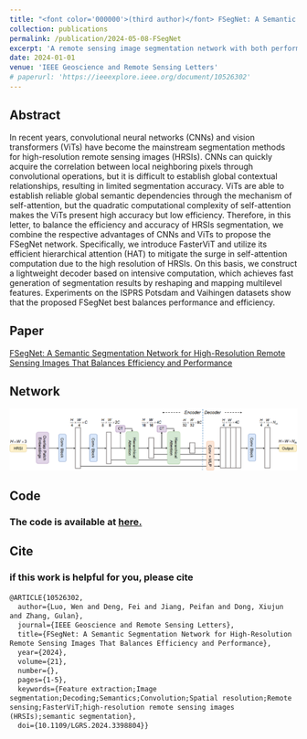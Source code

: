 ```yaml
---
title: "<font color='000000'>(third author)</font> FSegNet: A Semantic Segmentation Network for High-Resolution Remote Sensing Images That Balances Efficiency and Performance"
collection: publications
permalink: /publication/2024-05-08-FSegNet
excerpt: 'A remote sensing image segmentation network with both performance and efficiency.'
date: 2024-01-01
venue: 'IEEE Geoscience and Remote Sensing Letters'
# paperurl: 'https://ieeexplore.ieee.org/document/10526302'
---
```


## Abstract

In recent years, convolutional neural networks (CNNs) and vision transformers (ViTs) have become the mainstream segmentation methods for high-resolution remote sensing images (HRSIs). CNNs can quickly acquire the correlation between local neighboring pixels through convolutional operations, but it is difficult to establish global contextual relationships, resulting in limited segmentation accuracy. ViTs are able to establish reliable global semantic dependencies through the mechanism of self-attention, but the quadratic computational complexity of self-attention makes the ViTs present high accuracy but low efficiency. Therefore, in this letter, to balance the efficiency and accuracy of HRSIs segmentation, we combine the respective advantages of CNNs and ViTs to propose the FSegNet network. Specifically, we introduce FasterViT and utilize its efficient hierarchical attention (HAT) to mitigate the surge in self-attention computation due to the high resolution of HRSIs. On this basis, we construct a lightweight decoder based on intensive computation, which achieves fast generation of segmentation results by reshaping and mapping multilevel features. Experiments on the ISPRS Potsdam and Vaihingen datasets show that the proposed FSegNet best balances performance and efficiency.

## Paper

[FSegNet: A Semantic Segmentation Network for High-Resolution Remote Sensing Images That Balances Efficiency and Performance](https://ieeexplore.ieee.org/document/10526302)

## Network
![Network](../images/RS/FIG.png)

## Code

### The code is available at [here.](https://github.com/Rowan-L/FSegNet)

## Cite

### if this work is helpful for you, please cite

```
@ARTICLE{10526302,
  author={Luo, Wen and Deng, Fei and Jiang, Peifan and Dong, Xiujun and Zhang, Gulan},
  journal={IEEE Geoscience and Remote Sensing Letters}, 
  title={FSegNet: A Semantic Segmentation Network for High-Resolution Remote Sensing Images That Balances Efficiency and Performance}, 
  year={2024},
  volume={21},
  number={},
  pages={1-5},
  keywords={Feature extraction;Image segmentation;Decoding;Semantics;Convolution;Spatial resolution;Remote sensing;FasterViT;high-resolution remote sensing images (HRSIs);semantic segmentation},
  doi={10.1109/LGRS.2024.3398804}}


````

